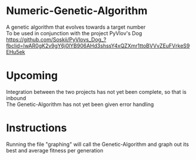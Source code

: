 # Numeric-Genetic-Algorithm  
A genetic algorithm that evolves towards a target number  
To be used in conjunction with the project PyVlov's Dog  
https://github.com/Soskii/PyVlovs_Dog_?fbclid=IwAR0gK2v9gY6j0lYB906AHd3shssY4xQZXmr1ttoBVVvZEuFVrkeS9EHu5ek  
# Upcoming  
Integration between the two projects has not yet been complete, so that is inbound  
The Genetic-Algorithm has not yet been given error handling   
# Instructions  
Running the file "graphing" will call the Genetic-Algorithm and graph out its best and average fitness per generation    
